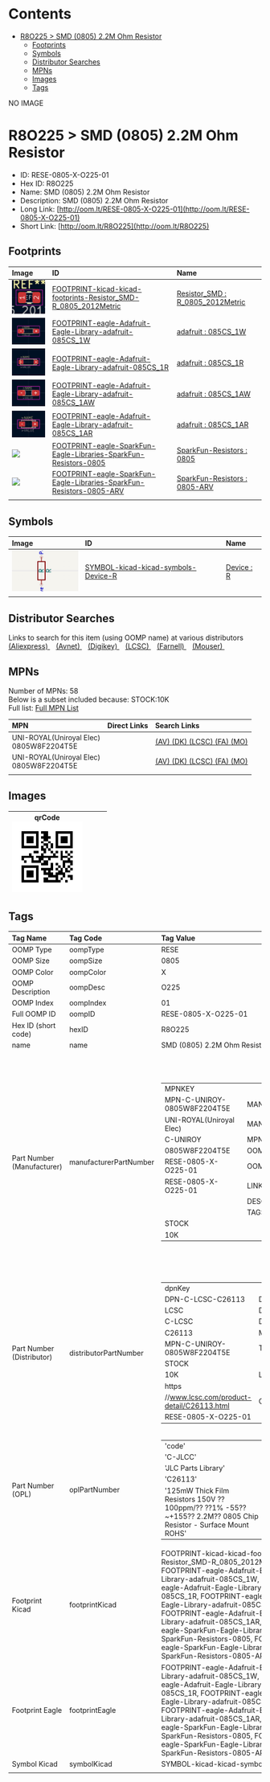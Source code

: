 



Contents
========

* [R8O225 > SMD (0805) 2.2M Ohm Resistor](#r8o225--smd-0805-22m-ohm-resistor)
	* [Footprints](#footprints)
	* [Symbols](#symbols)
	* [Distributor Searches](#distributor-searches)
	* [MPNs](#mpns)
	* [Images](#images)
	* [Tags](#tags)
  
NO IMAGE  
# R8O225 > SMD (0805) 2.2M Ohm Resistor

- ID: RESE-0805-X-O225-01
- Hex ID: R8O225
- Name: SMD (0805) 2.2M Ohm Resistor
- Description: SMD (0805) 2.2M Ohm Resistor
- Long Link: [http://oom.lt/RESE-0805-X-O225-01](http://oom.lt/RESE-0805-X-O225-01)
- Short Link: [http://oom.lt/R8O225](http://oom.lt/R8O225)

## Footprints
  

|Image|ID|Name|
| :--- | :--- | :--- |
|[![](https://raw.githubusercontent.com/oomlout/oomlout_OOMP_eda_V2/main/FOOTPRINT/kicad/kicad-footprints/Resistor_SMD/R_0805_2012Metric/image_140.png)](https://github.com/oomlout/oomlout_OOMP_eda_V2/tree/main/FOOTPRINT/kicad/kicad-footprints/Resistor_SMD/R_0805_2012Metric/)|[FOOTPRINT-kicad-kicad-footprints-Resistor_SMD-R_0805_2012Metric](https://github.com/oomlout/oomlout_OOMP_eda_V2/tree/main/FOOTPRINT/kicad/kicad-footprints/Resistor_SMD/R_0805_2012Metric/)|[Resistor_SMD : R_0805_2012Metric](https://github.com/oomlout/oomlout_OOMP_eda_V2/tree/main/FOOTPRINT/kicad/kicad-footprints/Resistor_SMD/R_0805_2012Metric/)|
|[![](https://raw.githubusercontent.com/oomlout/oomlout_OOMP_eda_V2/main/FOOTPRINT/eagle/Adafruit-Eagle-Library/adafruit/085CS_1W/image_140.png)](https://github.com/oomlout/oomlout_OOMP_eda_V2/tree/main/FOOTPRINT/eagle/Adafruit-Eagle-Library/adafruit/085CS_1W/)|[FOOTPRINT-eagle-Adafruit-Eagle-Library-adafruit-085CS_1W](https://github.com/oomlout/oomlout_OOMP_eda_V2/tree/main/FOOTPRINT/eagle/Adafruit-Eagle-Library/adafruit/085CS_1W/)|[adafruit : 085CS_1W](https://github.com/oomlout/oomlout_OOMP_eda_V2/tree/main/FOOTPRINT/eagle/Adafruit-Eagle-Library/adafruit/085CS_1W/)|
|[![](https://raw.githubusercontent.com/oomlout/oomlout_OOMP_eda_V2/main/FOOTPRINT/eagle/Adafruit-Eagle-Library/adafruit/085CS_1R/image_140.png)](https://github.com/oomlout/oomlout_OOMP_eda_V2/tree/main/FOOTPRINT/eagle/Adafruit-Eagle-Library/adafruit/085CS_1R/)|[FOOTPRINT-eagle-Adafruit-Eagle-Library-adafruit-085CS_1R](https://github.com/oomlout/oomlout_OOMP_eda_V2/tree/main/FOOTPRINT/eagle/Adafruit-Eagle-Library/adafruit/085CS_1R/)|[adafruit : 085CS_1R](https://github.com/oomlout/oomlout_OOMP_eda_V2/tree/main/FOOTPRINT/eagle/Adafruit-Eagle-Library/adafruit/085CS_1R/)|
|[![](https://raw.githubusercontent.com/oomlout/oomlout_OOMP_eda_V2/main/FOOTPRINT/eagle/Adafruit-Eagle-Library/adafruit/085CS_1AW/image_140.png)](https://github.com/oomlout/oomlout_OOMP_eda_V2/tree/main/FOOTPRINT/eagle/Adafruit-Eagle-Library/adafruit/085CS_1AW/)|[FOOTPRINT-eagle-Adafruit-Eagle-Library-adafruit-085CS_1AW](https://github.com/oomlout/oomlout_OOMP_eda_V2/tree/main/FOOTPRINT/eagle/Adafruit-Eagle-Library/adafruit/085CS_1AW/)|[adafruit : 085CS_1AW](https://github.com/oomlout/oomlout_OOMP_eda_V2/tree/main/FOOTPRINT/eagle/Adafruit-Eagle-Library/adafruit/085CS_1AW/)|
|[![](https://raw.githubusercontent.com/oomlout/oomlout_OOMP_eda_V2/main/FOOTPRINT/eagle/Adafruit-Eagle-Library/adafruit/085CS_1AR/image_140.png)](https://github.com/oomlout/oomlout_OOMP_eda_V2/tree/main/FOOTPRINT/eagle/Adafruit-Eagle-Library/adafruit/085CS_1AR/)|[FOOTPRINT-eagle-Adafruit-Eagle-Library-adafruit-085CS_1AR](https://github.com/oomlout/oomlout_OOMP_eda_V2/tree/main/FOOTPRINT/eagle/Adafruit-Eagle-Library/adafruit/085CS_1AR/)|[adafruit : 085CS_1AR](https://github.com/oomlout/oomlout_OOMP_eda_V2/tree/main/FOOTPRINT/eagle/Adafruit-Eagle-Library/adafruit/085CS_1AR/)|
|[![](https://raw.githubusercontent.com/oomlout/oomlout_OOMP_eda_V2/main/FOOTPRINT/eagle/SparkFun-Eagle-Libraries/SparkFun-Resistors/0805/image_140.png)](https://github.com/oomlout/oomlout_OOMP_eda_V2/tree/main/FOOTPRINT/eagle/SparkFun-Eagle-Libraries/SparkFun-Resistors/0805/)|[FOOTPRINT-eagle-SparkFun-Eagle-Libraries-SparkFun-Resistors-0805](https://github.com/oomlout/oomlout_OOMP_eda_V2/tree/main/FOOTPRINT/eagle/SparkFun-Eagle-Libraries/SparkFun-Resistors/0805/)|[SparkFun-Resistors : 0805](https://github.com/oomlout/oomlout_OOMP_eda_V2/tree/main/FOOTPRINT/eagle/SparkFun-Eagle-Libraries/SparkFun-Resistors/0805/)|
|[![](https://raw.githubusercontent.com/oomlout/oomlout_OOMP_eda_V2/main/FOOTPRINT/eagle/SparkFun-Eagle-Libraries/SparkFun-Resistors/0805-ARV/image_140.png)](https://github.com/oomlout/oomlout_OOMP_eda_V2/tree/main/FOOTPRINT/eagle/SparkFun-Eagle-Libraries/SparkFun-Resistors/0805-ARV/)|[FOOTPRINT-eagle-SparkFun-Eagle-Libraries-SparkFun-Resistors-0805-ARV](https://github.com/oomlout/oomlout_OOMP_eda_V2/tree/main/FOOTPRINT/eagle/SparkFun-Eagle-Libraries/SparkFun-Resistors/0805-ARV/)|[SparkFun-Resistors : 0805-ARV](https://github.com/oomlout/oomlout_OOMP_eda_V2/tree/main/FOOTPRINT/eagle/SparkFun-Eagle-Libraries/SparkFun-Resistors/0805-ARV/)|
||||

## Symbols
  

|Image|ID|Name|
| :--- | :--- | :--- |
|[![](https://raw.githubusercontent.com/oomlout/oomlout_OOMP_eda_V2/main/SYMBOL/kicad/kicad-symbols/Device/R/image_140.png)](https://github.com/oomlout/oomlout_OOMP_eda_V2/tree/main/SYMBOL/kicad/kicad-symbols/Device/R/)|[SYMBOL-kicad-kicad-symbols-Device-R](https://github.com/oomlout/oomlout_OOMP_eda_V2/tree/main/SYMBOL/kicad/kicad-symbols/Device/R/)|[Device : R](https://github.com/oomlout/oomlout_OOMP_eda_V2/tree/main/SYMBOL/kicad/kicad-symbols/Device/R/)|
||||

## Distributor Searches
  
Links to search for this item (using OOMP name) at various distributors  
[(Aliexpress) ](https://www.aliexpress.com/wholesale?SearchText=1117SMD+0805+2.2M+Ohm+Resistor)&nbsp;&nbsp;&nbsp;[(Avnet) ](https://www.avnet.com/shop/us/search/SMD+0805+2.2M+Ohm+Resistor)&nbsp;&nbsp;&nbsp;[(Digikey) ](https://www.digikey.co.uk/en/products/result?s=SMD+0805+2.2M+Ohm+Resistor)&nbsp;&nbsp;&nbsp;[(LCSC) ](https://www.lcsc.com/search?q=SMD+0805+2.2M+Ohm+Resistor)&nbsp;&nbsp;&nbsp;[(Farnell) ](https://uk.farnell.com/search?st=SMD+0805+2.2M+Ohm+Resistor)&nbsp;&nbsp;&nbsp;[(Mouser) ](https://www.mouser.com/c/?q=SMD+0805+2.2M+Ohm+Resistor)&nbsp;&nbsp;&nbsp;
## MPNs
  
Number of MPNs: 58<br>Below is a subset included because: STOCK:10K <br>Full list: [Full MPN List](MPNLIST.md)  

|MPN|Direct Links|Search Links|
| :--- | :--- | :--- |
|UNI-ROYAL(Uniroyal Elec)<br>0805W8F2204T5E||[(AV) ](https://www.avnet.com/shop/us/search/0805W8F2204T5E)[(DK) ](https://www.digikey.co.uk/products/en?keywords=0805W8F2204T5E)[(LCSC) ](https://www.lcsc.com/search?q=0805W8F2204T5E)[(FA) ](https://uk.farnell.com/search?st=0805W8F2204T5E)[(MO) ](https://www.mouser.com/c/?q=0805W8F2204T5E)|
|UNI-ROYAL(Uniroyal Elec)<br>0805W8F2204T5E||[(AV) ](https://www.avnet.com/shop/us/search/0805W8F2204T5E)[(DK) ](https://www.digikey.co.uk/products/en?keywords=0805W8F2204T5E)[(LCSC) ](https://www.lcsc.com/search?q=0805W8F2204T5E)[(FA) ](https://uk.farnell.com/search?st=0805W8F2204T5E)[(MO) ](https://www.mouser.com/c/?q=0805W8F2204T5E)|
||||

## Images
  

|qrCode<br>[![](https://raw.githubusercontent.com/oomlout/oomlout_OOMP_parts_V2/main/RESE/0805/X/O225/01/qrCode_140.png)](https://github.com/oomlout/oomlout_OOMP_parts_V2/tree/main/RESE/0805/X/O225/01/qrCode.png)||||
| :---: | :---: | :---: | :---: |

## Tags
  

|Tag Name|Tag Code|Tag Value|
| :--- | :--- | :--- |
|OOMP Type|oompType|RESE|
|OOMP Size|oompSize|0805|
|OOMP Color|oompColor|X|
|OOMP Description|oompDesc|O225|
|OOMP Index|oompIndex|01|
|Full OOMP ID|oompID|RESE-0805-X-O225-01|
|Hex ID (short code)|hexID|R8O225|
|name|name|SMD (0805) 2.2M Ohm Resistor|
|Part Number (Manufacturer)|manufacturerPartNumber|<table><tr><td>MPNKEY</td></tr><tr><td> MPN-C-UNIROY-0805W8F2204T5E</td><td> MANUFACTURER</td></tr><tr><td> UNI-ROYAL(Uniroyal Elec)</td><td> MANUCODE</td></tr><tr><td> C-UNIROY</td><td> MPN</td></tr><tr><td> 0805W8F2204T5E</td><td> OOMPIDPARTIAL</td></tr><tr><td> RESE-0805-X-O225-01</td><td> OOMPID</td></tr><tr><td> RESE-0805-X-O225-01</td><td> LINK</td></tr><tr><td> </td><td> DESCRIPTION</td></tr><tr><td> </td><td> TAGS</td></tr><tr><td> STOCK</td></tr><tr><td>10K</td></tr></table></td><td> <table><tr><td>MPNKEY</td></tr><tr><td> MPN-C-UNIROY-0805W8J0225T5E</td><td> MANUFACTURER</td></tr><tr><td> UNI-ROYAL(Uniroyal Elec)</td><td> MANUCODE</td></tr><tr><td> C-UNIROY</td><td> MPN</td></tr><tr><td> 0805W8J0225T5E</td><td> OOMPIDPARTIAL</td></tr><tr><td> RESE-0805-X-O225-01</td><td> OOMPID</td></tr><tr><td> RESE-0805-X-O225-01</td><td> LINK</td></tr><tr><td> </td><td> DESCRIPTION</td></tr><tr><td> </td><td> TAGS</td></tr><tr><td> </td></tr></table></td><td> <table><tr><td>MPNKEY</td></tr><tr><td> MPN-C-RALEC-RTT052204FTP</td><td> MANUFACTURER</td></tr><tr><td> RALEC</td><td> MANUCODE</td></tr><tr><td> C-RALEC</td><td> MPN</td></tr><tr><td> RTT052204FTP</td><td> OOMPIDPARTIAL</td></tr><tr><td> RESE-0805-X-O225-01</td><td> OOMPID</td></tr><tr><td> RESE-0805-X-O225-01</td><td> LINK</td></tr><tr><td> </td><td> DESCRIPTION</td></tr><tr><td> </td><td> TAGS</td></tr><tr><td> STOCK</td></tr><tr><td>1K</td></tr></table></td><td> <table><tr><td>MPNKEY</td></tr><tr><td> MPN-C-RALEC-RTT05225JTP</td><td> MANUFACTURER</td></tr><tr><td> RALEC</td><td> MANUCODE</td></tr><tr><td> C-RALEC</td><td> MPN</td></tr><tr><td> RTT05225JTP</td><td> OOMPIDPARTIAL</td></tr><tr><td> RESE-0805-X-O225-01</td><td> OOMPID</td></tr><tr><td> RESE-0805-X-O225-01</td><td> LINK</td></tr><tr><td> </td><td> DESCRIPTION</td></tr><tr><td> </td><td> TAGS</td></tr><tr><td> STOCK</td></tr><tr><td>1K</td></tr></table></td><td> <table><tr><td>MPNKEY</td></tr><tr><td> MPN-C-YAGEO-RC0805FR-072M2L</td><td> MANUFACTURER</td></tr><tr><td> YAGEO</td><td> MANUCODE</td></tr><tr><td> C-YAGEO</td><td> MPN</td></tr><tr><td> RC0805FR-072M2L</td><td> OOMPIDPARTIAL</td></tr><tr><td> RESE-0805-X-O225-01</td><td> OOMPID</td></tr><tr><td> RESE-0805-X-O225-01</td><td> LINK</td></tr><tr><td> </td><td> DESCRIPTION</td></tr><tr><td> </td><td> TAGS</td></tr><tr><td> STOCK</td></tr><tr><td>1K</td></tr></table></td><td> <table><tr><td>MPNKEY</td></tr><tr><td> MPN-C-YAGEO-RC0805JR-072M2L</td><td> MANUFACTURER</td></tr><tr><td> YAGEO</td><td> MANUCODE</td></tr><tr><td> C-YAGEO</td><td> MPN</td></tr><tr><td> RC0805JR-072M2L</td><td> OOMPIDPARTIAL</td></tr><tr><td> RESE-0805-X-O225-01</td><td> OOMPID</td></tr><tr><td> RESE-0805-X-O225-01</td><td> LINK</td></tr><tr><td> </td><td> DESCRIPTION</td></tr><tr><td> </td><td> TAGS</td></tr><tr><td> </td></tr></table></td><td> <table><tr><td>MPNKEY</td></tr><tr><td> MPN-C-WALSIN-WR08W2204FTL</td><td> MANUFACTURER</td></tr><tr><td> Walsin Tech Corp</td><td> MANUCODE</td></tr><tr><td> C-WALSIN</td><td> MPN</td></tr><tr><td> WR08W2204FTL</td><td> OOMPIDPARTIAL</td></tr><tr><td> RESE-0805-X-O225-01</td><td> OOMPID</td></tr><tr><td> RESE-0805-X-O225-01</td><td> LINK</td></tr><tr><td> </td><td> DESCRIPTION</td></tr><tr><td> </td><td> TAGS</td></tr><tr><td> </td></tr></table></td><td> <table><tr><td>MPNKEY</td></tr><tr><td> MPN-C-TAITEC-RMS10JT225</td><td> MANUFACTURER</td></tr><tr><td> TA-I Tech</td><td> MANUCODE</td></tr><tr><td> C-TAITEC</td><td> MPN</td></tr><tr><td> RMS10JT225</td><td> OOMPIDPARTIAL</td></tr><tr><td> RESE-0805-X-O225-01</td><td> OOMPID</td></tr><tr><td> RESE-0805-X-O225-01</td><td> LINK</td></tr><tr><td> </td><td> DESCRIPTION</td></tr><tr><td> </td><td> TAGS</td></tr><tr><td> </td></tr></table></td><td> <table><tr><td>MPNKEY</td></tr><tr><td> MPN-C-YAGEO-AC0805FR-072M2L</td><td> MANUFACTURER</td></tr><tr><td> YAGEO</td><td> MANUCODE</td></tr><tr><td> C-YAGEO</td><td> MPN</td></tr><tr><td> AC0805FR-072M2L</td><td> OOMPIDPARTIAL</td></tr><tr><td> RESE-0805-X-O225-01</td><td> OOMPID</td></tr><tr><td> RESE-0805-X-O225-01</td><td> LINK</td></tr><tr><td> </td><td> DESCRIPTION</td></tr><tr><td> </td><td> TAGS</td></tr><tr><td> STOCK</td></tr><tr><td>1K</td></tr></table></td><td> <table><tr><td>MPNKEY</td></tr><tr><td> MPN-C-YAGEO-AC0805JR-072M2L</td><td> MANUFACTURER</td></tr><tr><td> YAGEO</td><td> MANUCODE</td></tr><tr><td> C-YAGEO</td><td> MPN</td></tr><tr><td> AC0805JR-072M2L</td><td> OOMPIDPARTIAL</td></tr><tr><td> RESE-0805-X-O225-01</td><td> OOMPID</td></tr><tr><td> RESE-0805-X-O225-01</td><td> LINK</td></tr><tr><td> </td><td> DESCRIPTION</td></tr><tr><td> </td><td> TAGS</td></tr><tr><td> STOCK</td></tr><tr><td>1K</td></tr></table></td><td> <table><tr><td>MPNKEY</td></tr><tr><td> MPN-C-TAITEC-RM10JTN225</td><td> MANUFACTURER</td></tr><tr><td> TA-I Tech</td><td> MANUCODE</td></tr><tr><td> C-TAITEC</td><td> MPN</td></tr><tr><td> RM10JTN225</td><td> OOMPIDPARTIAL</td></tr><tr><td> RESE-0805-X-O225-01</td><td> OOMPID</td></tr><tr><td> RESE-0805-X-O225-01</td><td> LINK</td></tr><tr><td> </td><td> DESCRIPTION</td></tr><tr><td> </td><td> TAGS</td></tr><tr><td> </td></tr></table></td><td> <table><tr><td>MPNKEY</td></tr><tr><td> MPN-C-TYOHM-RMC08052.2M5%N</td><td> MANUFACTURER</td></tr><tr><td> TyoHM</td><td> MANUCODE</td></tr><tr><td> C-TYOHM</td><td> MPN</td></tr><tr><td> RMC08052.2M5%N</td><td> OOMPIDPARTIAL</td></tr><tr><td> RESE-0805-X-O225-01</td><td> OOMPID</td></tr><tr><td> RESE-0805-X-O225-01</td><td> LINK</td></tr><tr><td> </td><td> DESCRIPTION</td></tr><tr><td> </td><td> TAGS</td></tr><tr><td> </td></tr></table></td><td> <table><tr><td>MPNKEY</td></tr><tr><td> MPN-C-KOASPE-RK73H2ATTD2204F</td><td> MANUFACTURER</td></tr><tr><td> KOA Speer Elec</td><td> MANUCODE</td></tr><tr><td> C-KOASPE</td><td> MPN</td></tr><tr><td> RK73H2ATTD2204F</td><td> OOMPIDPARTIAL</td></tr><tr><td> RESE-0805-X-O225-01</td><td> OOMPID</td></tr><tr><td> RESE-0805-X-O225-01</td><td> LINK</td></tr><tr><td> </td><td> DESCRIPTION</td></tr><tr><td> </td><td> TAGS</td></tr><tr><td> </td></tr></table></td><td> <table><tr><td>MPNKEY</td></tr><tr><td> MPN-C-FHGUAN-RS-05L225JT</td><td> MANUFACTURER</td></tr><tr><td> FH (Guangdong Fenghua Advanced Tech)</td><td> MANUCODE</td></tr><tr><td> C-FHGUAN</td><td> MPN</td></tr><tr><td> RS-05L225JT</td><td> OOMPIDPARTIAL</td></tr><tr><td> RESE-0805-X-O225-01</td><td> OOMPID</td></tr><tr><td> RESE-0805-X-O225-01</td><td> LINK</td></tr><tr><td> </td><td> DESCRIPTION</td></tr><tr><td> </td><td> TAGS</td></tr><tr><td> </td></tr></table></td><td> <table><tr><td>MPNKEY</td></tr><tr><td> MPN-C-KOASPE-RK73B2ATTD225J</td><td> MANUFACTURER</td></tr><tr><td> KOA Speer Elec</td><td> MANUCODE</td></tr><tr><td> C-KOASPE</td><td> MPN</td></tr><tr><td> RK73B2ATTD225J</td><td> OOMPIDPARTIAL</td></tr><tr><td> RESE-0805-X-O225-01</td><td> OOMPID</td></tr><tr><td> RESE-0805-X-O225-01</td><td> LINK</td></tr><tr><td> </td><td> DESCRIPTION</td></tr><tr><td> </td><td> TAGS</td></tr><tr><td> </td></tr></table></td><td> <table><tr><td>MPNKEY</td></tr><tr><td> MPN-C-FHGUAN-RS-05L2204FT</td><td> MANUFACTURER</td></tr><tr><td> FH (Guangdong Fenghua Advanced Tech)</td><td> MANUCODE</td></tr><tr><td> C-FHGUAN</td><td> MPN</td></tr><tr><td> RS-05L2204FT</td><td> OOMPIDPARTIAL</td></tr><tr><td> RESE-0805-X-O225-01</td><td> OOMPID</td></tr><tr><td> RESE-0805-X-O225-01</td><td> LINK</td></tr><tr><td> </td><td> DESCRIPTION</td></tr><tr><td> </td><td> TAGS</td></tr><tr><td> </td></tr></table></td><td> <table><tr><td>MPNKEY</td></tr><tr><td> MPN-C-WALSIN-WR08X225JTL</td><td> MANUFACTURER</td></tr><tr><td> Walsin Tech Corp</td><td> MANUCODE</td></tr><tr><td> C-WALSIN</td><td> MPN</td></tr><tr><td> WR08X225JTL</td><td> OOMPIDPARTIAL</td></tr><tr><td> RESE-0805-X-O225-01</td><td> OOMPID</td></tr><tr><td> RESE-0805-X-O225-01</td><td> LINK</td></tr><tr><td> </td><td> DESCRIPTION</td></tr><tr><td> </td><td> TAGS</td></tr><tr><td> </td></tr></table></td><td> <table><tr><td>MPNKEY</td></tr><tr><td> MPN-C-FHGUAN-RS-05L225FT</td><td> MANUFACTURER</td></tr><tr><td> FH (Guangdong Fenghua Advanced Tech)</td><td> MANUCODE</td></tr><tr><td> C-FHGUAN</td><td> MPN</td></tr><tr><td> RS-05L225FT</td><td> OOMPIDPARTIAL</td></tr><tr><td> RESE-0805-X-O225-01</td><td> OOMPID</td></tr><tr><td> RESE-0805-X-O225-01</td><td> LINK</td></tr><tr><td> </td><td> DESCRIPTION</td></tr><tr><td> </td><td> TAGS</td></tr><tr><td> </td></tr></table></td><td> <table><tr><td>MPNKEY</td></tr><tr><td> MPN-C-PANASO-ERJ6GEYJ225V</td><td> MANUFACTURER</td></tr><tr><td> PANASONIC</td><td> MANUCODE</td></tr><tr><td> C-PANASO</td><td> MPN</td></tr><tr><td> ERJ6GEYJ225V</td><td> OOMPIDPARTIAL</td></tr><tr><td> RESE-0805-X-O225-01</td><td> OOMPID</td></tr><tr><td> RESE-0805-X-O225-01</td><td> LINK</td></tr><tr><td> </td><td> DESCRIPTION</td></tr><tr><td> </td><td> TAGS</td></tr><tr><td> </td></tr></table></td><td> <table><tr><td>MPNKEY</td></tr><tr><td> MPN-C-PANASO-ERJ6ENF2204V</td><td> MANUFACTURER</td></tr><tr><td> PANASONIC</td><td> MANUCODE</td></tr><tr><td> C-PANASO</td><td> MPN</td></tr><tr><td> ERJ6ENF2204V</td><td> OOMPIDPARTIAL</td></tr><tr><td> RESE-0805-X-O225-01</td><td> OOMPID</td></tr><tr><td> RESE-0805-X-O225-01</td><td> LINK</td></tr><tr><td> </td><td> DESCRIPTION</td></tr><tr><td> </td><td> TAGS</td></tr><tr><td> STOCK</td></tr><tr><td>1K</td></tr></table></td><td> <table><tr><td>MPNKEY</td></tr><tr><td> MPN-C-EVEROH-CR0805J2M20P05Z</td><td> MANUFACTURER</td></tr><tr><td> Ever Ohms Tech</td><td> MANUCODE</td></tr><tr><td> C-EVEROH</td><td> MPN</td></tr><tr><td> CR0805J2M20P05Z</td><td> OOMPIDPARTIAL</td></tr><tr><td> RESE-0805-X-O225-01</td><td> OOMPID</td></tr><tr><td> RESE-0805-X-O225-01</td><td> LINK</td></tr><tr><td> </td><td> DESCRIPTION</td></tr><tr><td> </td><td> TAGS</td></tr><tr><td> </td></tr></table></td><td> <table><tr><td>MPNKEY</td></tr><tr><td> MPN-C-ROHMSE-KTR10EZPF2204</td><td> MANUFACTURER</td></tr><tr><td> ROHM Semicon</td><td> MANUCODE</td></tr><tr><td> C-ROHMSE</td><td> MPN</td></tr><tr><td> KTR10EZPF2204</td><td> OOMPIDPARTIAL</td></tr><tr><td> RESE-0805-X-O225-01</td><td> OOMPID</td></tr><tr><td> RESE-0805-X-O225-01</td><td> LINK</td></tr><tr><td> </td><td> DESCRIPTION</td></tr><tr><td> </td><td> TAGS</td></tr><tr><td> </td></tr></table></td><td> <table><tr><td>MPNKEY</td></tr><tr><td> MPN-C-VISHAY-CRCW08052M20JNEA</td><td> MANUFACTURER</td></tr><tr><td> Vishay Intertech</td><td> MANUCODE</td></tr><tr><td> C-VISHAY</td><td> MPN</td></tr><tr><td> CRCW08052M20JNEA</td><td> OOMPIDPARTIAL</td></tr><tr><td> RESE-0805-X-O225-01</td><td> OOMPID</td></tr><tr><td> RESE-0805-X-O225-01</td><td> LINK</td></tr><tr><td> </td><td> DESCRIPTION</td></tr><tr><td> </td><td> TAGS</td></tr><tr><td> </td></tr></table></td><td> <table><tr><td>MPNKEY</td></tr><tr><td> MPN-C-TECONN-CRGCQ0805J2M2</td><td> MANUFACTURER</td></tr><tr><td> TE Connectivity</td><td> MANUCODE</td></tr><tr><td> C-TECONN</td><td> MPN</td></tr><tr><td> CRGCQ0805J2M2</td><td> OOMPIDPARTIAL</td></tr><tr><td> RESE-0805-X-O225-01</td><td> OOMPID</td></tr><tr><td> RESE-0805-X-O225-01</td><td> LINK</td></tr><tr><td> </td><td> DESCRIPTION</td></tr><tr><td> </td><td> TAGS</td></tr><tr><td> </td></tr></table></td><td> <table><tr><td>MPNKEY</td></tr><tr><td> MPN-C-VISHAY-RCS08052M20JNEA</td><td> MANUFACTURER</td></tr><tr><td> Vishay Intertech</td><td> MANUCODE</td></tr><tr><td> C-VISHAY</td><td> MPN</td></tr><tr><td> RCS08052M20JNEA</td><td> OOMPIDPARTIAL</td></tr><tr><td> RESE-0805-X-O225-01</td><td> OOMPID</td></tr><tr><td> RESE-0805-X-O225-01</td><td> LINK</td></tr><tr><td> </td><td> DESCRIPTION</td></tr><tr><td> </td><td> TAGS</td></tr><tr><td> </td></tr></table></td><td> <table><tr><td>MPNKEY</td></tr><tr><td> MPN-C-ROHMSE-ESR10EZPJ225</td><td> MANUFACTURER</td></tr><tr><td> ROHM Semicon</td><td> MANUCODE</td></tr><tr><td> C-ROHMSE</td><td> MPN</td></tr><tr><td> ESR10EZPJ225</td><td> OOMPIDPARTIAL</td></tr><tr><td> RESE-0805-X-O225-01</td><td> OOMPID</td></tr><tr><td> RESE-0805-X-O225-01</td><td> LINK</td></tr><tr><td> </td><td> DESCRIPTION</td></tr><tr><td> </td><td> TAGS</td></tr><tr><td> </td></tr></table></td><td> <table><tr><td>MPNKEY</td></tr><tr><td> MPN-C-TECONN-RH73U2A2M2JTD</td><td> MANUFACTURER</td></tr><tr><td> TE Connectivity</td><td> MANUCODE</td></tr><tr><td> C-TECONN</td><td> MPN</td></tr><tr><td> RH73U2A2M2JTD</td><td> OOMPIDPARTIAL</td></tr><tr><td> RESE-0805-X-O225-01</td><td> OOMPID</td></tr><tr><td> RESE-0805-X-O225-01</td><td> LINK</td></tr><tr><td> </td><td> DESCRIPTION</td></tr><tr><td> </td><td> TAGS</td></tr><tr><td> </td></tr></table></td><td> <table><tr><td>MPNKEY</td></tr><tr><td> MPN-C-YAGEO-AA0805JR-072M2L</td><td> MANUFACTURER</td></tr><tr><td> YAGEO</td><td> MANUCODE</td></tr><tr><td> C-YAGEO</td><td> MPN</td></tr><tr><td> AA0805JR-072M2L</td><td> OOMPIDPARTIAL</td></tr><tr><td> RESE-0805-X-O225-01</td><td> OOMPID</td></tr><tr><td> RESE-0805-X-O225-01</td><td> LINK</td></tr><tr><td> </td><td> DESCRIPTION</td></tr><tr><td> </td><td> TAGS</td></tr><tr><td> </td></tr></table></td><td> <table><tr><td>MPNKEY</td></tr><tr><td> MPN-C-YAGEO-AA0805FR-072M2L</td><td> MANUFACTURER</td></tr><tr><td> YAGEO</td><td> MANUCODE</td></tr><tr><td> C-YAGEO</td><td> MPN</td></tr><tr><td> AA0805FR-072M2L</td><td> OOMPIDPARTIAL</td></tr><tr><td> RESE-0805-X-O225-01</td><td> OOMPID</td></tr><tr><td> RESE-0805-X-O225-01</td><td> LINK</td></tr><tr><td> </td><td> DESCRIPTION</td></tr><tr><td> </td><td> TAGS</td></tr><tr><td> </td></tr></table></td><td> <table><tr><td>MPNKEY</td></tr><tr><td> MPN-C-UNIROY-0805W8F2204T5E</td><td> MANUFACTURER</td></tr><tr><td> UNI-ROYAL(Uniroyal Elec)</td><td> MANUCODE</td></tr><tr><td> C-UNIROY</td><td> MPN</td></tr><tr><td> 0805W8F2204T5E</td><td> OOMPIDPARTIAL</td></tr><tr><td> RESE-0805-X-O225-01</td><td> OOMPID</td></tr><tr><td> RESE-0805-X-O225-01</td><td> LINK</td></tr><tr><td> </td><td> DESCRIPTION</td></tr><tr><td> </td><td> TAGS</td></tr><tr><td> STOCK</td></tr><tr><td>10K</td></tr></table></td><td> <table><tr><td>MPNKEY</td></tr><tr><td> MPN-C-UNIROY-0805W8J0225T5E</td><td> MANUFACTURER</td></tr><tr><td> UNI-ROYAL(Uniroyal Elec)</td><td> MANUCODE</td></tr><tr><td> C-UNIROY</td><td> MPN</td></tr><tr><td> 0805W8J0225T5E</td><td> OOMPIDPARTIAL</td></tr><tr><td> RESE-0805-X-O225-01</td><td> OOMPID</td></tr><tr><td> RESE-0805-X-O225-01</td><td> LINK</td></tr><tr><td> </td><td> DESCRIPTION</td></tr><tr><td> </td><td> TAGS</td></tr><tr><td> </td></tr></table></td><td> <table><tr><td>MPNKEY</td></tr><tr><td> MPN-C-RALEC-RTT052204FTP</td><td> MANUFACTURER</td></tr><tr><td> RALEC</td><td> MANUCODE</td></tr><tr><td> C-RALEC</td><td> MPN</td></tr><tr><td> RTT052204FTP</td><td> OOMPIDPARTIAL</td></tr><tr><td> RESE-0805-X-O225-01</td><td> OOMPID</td></tr><tr><td> RESE-0805-X-O225-01</td><td> LINK</td></tr><tr><td> </td><td> DESCRIPTION</td></tr><tr><td> </td><td> TAGS</td></tr><tr><td> STOCK</td></tr><tr><td>1K</td></tr></table></td><td> <table><tr><td>MPNKEY</td></tr><tr><td> MPN-C-RALEC-RTT05225JTP</td><td> MANUFACTURER</td></tr><tr><td> RALEC</td><td> MANUCODE</td></tr><tr><td> C-RALEC</td><td> MPN</td></tr><tr><td> RTT05225JTP</td><td> OOMPIDPARTIAL</td></tr><tr><td> RESE-0805-X-O225-01</td><td> OOMPID</td></tr><tr><td> RESE-0805-X-O225-01</td><td> LINK</td></tr><tr><td> </td><td> DESCRIPTION</td></tr><tr><td> </td><td> TAGS</td></tr><tr><td> STOCK</td></tr><tr><td>1K</td></tr></table></td><td> <table><tr><td>MPNKEY</td></tr><tr><td> MPN-C-YAGEO-RC0805FR-072M2L</td><td> MANUFACTURER</td></tr><tr><td> YAGEO</td><td> MANUCODE</td></tr><tr><td> C-YAGEO</td><td> MPN</td></tr><tr><td> RC0805FR-072M2L</td><td> OOMPIDPARTIAL</td></tr><tr><td> RESE-0805-X-O225-01</td><td> OOMPID</td></tr><tr><td> RESE-0805-X-O225-01</td><td> LINK</td></tr><tr><td> </td><td> DESCRIPTION</td></tr><tr><td> </td><td> TAGS</td></tr><tr><td> STOCK</td></tr><tr><td>1K</td></tr></table></td><td> <table><tr><td>MPNKEY</td></tr><tr><td> MPN-C-YAGEO-RC0805JR-072M2L</td><td> MANUFACTURER</td></tr><tr><td> YAGEO</td><td> MANUCODE</td></tr><tr><td> C-YAGEO</td><td> MPN</td></tr><tr><td> RC0805JR-072M2L</td><td> OOMPIDPARTIAL</td></tr><tr><td> RESE-0805-X-O225-01</td><td> OOMPID</td></tr><tr><td> RESE-0805-X-O225-01</td><td> LINK</td></tr><tr><td> </td><td> DESCRIPTION</td></tr><tr><td> </td><td> TAGS</td></tr><tr><td> </td></tr></table></td><td> <table><tr><td>MPNKEY</td></tr><tr><td> MPN-C-WALSIN-WR08W2204FTL</td><td> MANUFACTURER</td></tr><tr><td> Walsin Tech Corp</td><td> MANUCODE</td></tr><tr><td> C-WALSIN</td><td> MPN</td></tr><tr><td> WR08W2204FTL</td><td> OOMPIDPARTIAL</td></tr><tr><td> RESE-0805-X-O225-01</td><td> OOMPID</td></tr><tr><td> RESE-0805-X-O225-01</td><td> LINK</td></tr><tr><td> </td><td> DESCRIPTION</td></tr><tr><td> </td><td> TAGS</td></tr><tr><td> </td></tr></table></td><td> <table><tr><td>MPNKEY</td></tr><tr><td> MPN-C-TAITEC-RMS10JT225</td><td> MANUFACTURER</td></tr><tr><td> TA-I Tech</td><td> MANUCODE</td></tr><tr><td> C-TAITEC</td><td> MPN</td></tr><tr><td> RMS10JT225</td><td> OOMPIDPARTIAL</td></tr><tr><td> RESE-0805-X-O225-01</td><td> OOMPID</td></tr><tr><td> RESE-0805-X-O225-01</td><td> LINK</td></tr><tr><td> </td><td> DESCRIPTION</td></tr><tr><td> </td><td> TAGS</td></tr><tr><td> </td></tr></table></td><td> <table><tr><td>MPNKEY</td></tr><tr><td> MPN-C-YAGEO-AC0805FR-072M2L</td><td> MANUFACTURER</td></tr><tr><td> YAGEO</td><td> MANUCODE</td></tr><tr><td> C-YAGEO</td><td> MPN</td></tr><tr><td> AC0805FR-072M2L</td><td> OOMPIDPARTIAL</td></tr><tr><td> RESE-0805-X-O225-01</td><td> OOMPID</td></tr><tr><td> RESE-0805-X-O225-01</td><td> LINK</td></tr><tr><td> </td><td> DESCRIPTION</td></tr><tr><td> </td><td> TAGS</td></tr><tr><td> STOCK</td></tr><tr><td>1K</td></tr></table></td><td> <table><tr><td>MPNKEY</td></tr><tr><td> MPN-C-YAGEO-AC0805JR-072M2L</td><td> MANUFACTURER</td></tr><tr><td> YAGEO</td><td> MANUCODE</td></tr><tr><td> C-YAGEO</td><td> MPN</td></tr><tr><td> AC0805JR-072M2L</td><td> OOMPIDPARTIAL</td></tr><tr><td> RESE-0805-X-O225-01</td><td> OOMPID</td></tr><tr><td> RESE-0805-X-O225-01</td><td> LINK</td></tr><tr><td> </td><td> DESCRIPTION</td></tr><tr><td> </td><td> TAGS</td></tr><tr><td> STOCK</td></tr><tr><td>1K</td></tr></table></td><td> <table><tr><td>MPNKEY</td></tr><tr><td> MPN-C-TAITEC-RM10JTN225</td><td> MANUFACTURER</td></tr><tr><td> TA-I Tech</td><td> MANUCODE</td></tr><tr><td> C-TAITEC</td><td> MPN</td></tr><tr><td> RM10JTN225</td><td> OOMPIDPARTIAL</td></tr><tr><td> RESE-0805-X-O225-01</td><td> OOMPID</td></tr><tr><td> RESE-0805-X-O225-01</td><td> LINK</td></tr><tr><td> </td><td> DESCRIPTION</td></tr><tr><td> </td><td> TAGS</td></tr><tr><td> </td></tr></table></td><td> <table><tr><td>MPNKEY</td></tr><tr><td> MPN-C-TYOHM-RMC08052.2M5%N</td><td> MANUFACTURER</td></tr><tr><td> TyoHM</td><td> MANUCODE</td></tr><tr><td> C-TYOHM</td><td> MPN</td></tr><tr><td> RMC08052.2M5%N</td><td> OOMPIDPARTIAL</td></tr><tr><td> RESE-0805-X-O225-01</td><td> OOMPID</td></tr><tr><td> RESE-0805-X-O225-01</td><td> LINK</td></tr><tr><td> </td><td> DESCRIPTION</td></tr><tr><td> </td><td> TAGS</td></tr><tr><td> </td></tr></table></td><td> <table><tr><td>MPNKEY</td></tr><tr><td> MPN-C-KOASPE-RK73H2ATTD2204F</td><td> MANUFACTURER</td></tr><tr><td> KOA Speer Elec</td><td> MANUCODE</td></tr><tr><td> C-KOASPE</td><td> MPN</td></tr><tr><td> RK73H2ATTD2204F</td><td> OOMPIDPARTIAL</td></tr><tr><td> RESE-0805-X-O225-01</td><td> OOMPID</td></tr><tr><td> RESE-0805-X-O225-01</td><td> LINK</td></tr><tr><td> </td><td> DESCRIPTION</td></tr><tr><td> </td><td> TAGS</td></tr><tr><td> </td></tr></table></td><td> <table><tr><td>MPNKEY</td></tr><tr><td> MPN-C-FHGUAN-RS-05L225JT</td><td> MANUFACTURER</td></tr><tr><td> FH (Guangdong Fenghua Advanced Tech)</td><td> MANUCODE</td></tr><tr><td> C-FHGUAN</td><td> MPN</td></tr><tr><td> RS-05L225JT</td><td> OOMPIDPARTIAL</td></tr><tr><td> RESE-0805-X-O225-01</td><td> OOMPID</td></tr><tr><td> RESE-0805-X-O225-01</td><td> LINK</td></tr><tr><td> </td><td> DESCRIPTION</td></tr><tr><td> </td><td> TAGS</td></tr><tr><td> </td></tr></table></td><td> <table><tr><td>MPNKEY</td></tr><tr><td> MPN-C-KOASPE-RK73B2ATTD225J</td><td> MANUFACTURER</td></tr><tr><td> KOA Speer Elec</td><td> MANUCODE</td></tr><tr><td> C-KOASPE</td><td> MPN</td></tr><tr><td> RK73B2ATTD225J</td><td> OOMPIDPARTIAL</td></tr><tr><td> RESE-0805-X-O225-01</td><td> OOMPID</td></tr><tr><td> RESE-0805-X-O225-01</td><td> LINK</td></tr><tr><td> </td><td> DESCRIPTION</td></tr><tr><td> </td><td> TAGS</td></tr><tr><td> </td></tr></table></td><td> <table><tr><td>MPNKEY</td></tr><tr><td> MPN-C-FHGUAN-RS-05L2204FT</td><td> MANUFACTURER</td></tr><tr><td> FH (Guangdong Fenghua Advanced Tech)</td><td> MANUCODE</td></tr><tr><td> C-FHGUAN</td><td> MPN</td></tr><tr><td> RS-05L2204FT</td><td> OOMPIDPARTIAL</td></tr><tr><td> RESE-0805-X-O225-01</td><td> OOMPID</td></tr><tr><td> RESE-0805-X-O225-01</td><td> LINK</td></tr><tr><td> </td><td> DESCRIPTION</td></tr><tr><td> </td><td> TAGS</td></tr><tr><td> </td></tr></table></td><td> <table><tr><td>MPNKEY</td></tr><tr><td> MPN-C-WALSIN-WR08X225JTL</td><td> MANUFACTURER</td></tr><tr><td> Walsin Tech Corp</td><td> MANUCODE</td></tr><tr><td> C-WALSIN</td><td> MPN</td></tr><tr><td> WR08X225JTL</td><td> OOMPIDPARTIAL</td></tr><tr><td> RESE-0805-X-O225-01</td><td> OOMPID</td></tr><tr><td> RESE-0805-X-O225-01</td><td> LINK</td></tr><tr><td> </td><td> DESCRIPTION</td></tr><tr><td> </td><td> TAGS</td></tr><tr><td> </td></tr></table></td><td> <table><tr><td>MPNKEY</td></tr><tr><td> MPN-C-FHGUAN-RS-05L225FT</td><td> MANUFACTURER</td></tr><tr><td> FH (Guangdong Fenghua Advanced Tech)</td><td> MANUCODE</td></tr><tr><td> C-FHGUAN</td><td> MPN</td></tr><tr><td> RS-05L225FT</td><td> OOMPIDPARTIAL</td></tr><tr><td> RESE-0805-X-O225-01</td><td> OOMPID</td></tr><tr><td> RESE-0805-X-O225-01</td><td> LINK</td></tr><tr><td> </td><td> DESCRIPTION</td></tr><tr><td> </td><td> TAGS</td></tr><tr><td> </td></tr></table></td><td> <table><tr><td>MPNKEY</td></tr><tr><td> MPN-C-PANASO-ERJ6GEYJ225V</td><td> MANUFACTURER</td></tr><tr><td> PANASONIC</td><td> MANUCODE</td></tr><tr><td> C-PANASO</td><td> MPN</td></tr><tr><td> ERJ6GEYJ225V</td><td> OOMPIDPARTIAL</td></tr><tr><td> RESE-0805-X-O225-01</td><td> OOMPID</td></tr><tr><td> RESE-0805-X-O225-01</td><td> LINK</td></tr><tr><td> </td><td> DESCRIPTION</td></tr><tr><td> </td><td> TAGS</td></tr><tr><td> </td></tr></table></td><td> <table><tr><td>MPNKEY</td></tr><tr><td> MPN-C-PANASO-ERJ6ENF2204V</td><td> MANUFACTURER</td></tr><tr><td> PANASONIC</td><td> MANUCODE</td></tr><tr><td> C-PANASO</td><td> MPN</td></tr><tr><td> ERJ6ENF2204V</td><td> OOMPIDPARTIAL</td></tr><tr><td> RESE-0805-X-O225-01</td><td> OOMPID</td></tr><tr><td> RESE-0805-X-O225-01</td><td> LINK</td></tr><tr><td> </td><td> DESCRIPTION</td></tr><tr><td> </td><td> TAGS</td></tr><tr><td> STOCK</td></tr><tr><td>1K</td></tr></table></td><td> <table><tr><td>MPNKEY</td></tr><tr><td> MPN-C-EVEROH-CR0805J2M20P05Z</td><td> MANUFACTURER</td></tr><tr><td> Ever Ohms Tech</td><td> MANUCODE</td></tr><tr><td> C-EVEROH</td><td> MPN</td></tr><tr><td> CR0805J2M20P05Z</td><td> OOMPIDPARTIAL</td></tr><tr><td> RESE-0805-X-O225-01</td><td> OOMPID</td></tr><tr><td> RESE-0805-X-O225-01</td><td> LINK</td></tr><tr><td> </td><td> DESCRIPTION</td></tr><tr><td> </td><td> TAGS</td></tr><tr><td> </td></tr></table></td><td> <table><tr><td>MPNKEY</td></tr><tr><td> MPN-C-ROHMSE-KTR10EZPF2204</td><td> MANUFACTURER</td></tr><tr><td> ROHM Semicon</td><td> MANUCODE</td></tr><tr><td> C-ROHMSE</td><td> MPN</td></tr><tr><td> KTR10EZPF2204</td><td> OOMPIDPARTIAL</td></tr><tr><td> RESE-0805-X-O225-01</td><td> OOMPID</td></tr><tr><td> RESE-0805-X-O225-01</td><td> LINK</td></tr><tr><td> </td><td> DESCRIPTION</td></tr><tr><td> </td><td> TAGS</td></tr><tr><td> </td></tr></table></td><td> <table><tr><td>MPNKEY</td></tr><tr><td> MPN-C-VISHAY-CRCW08052M20JNEA</td><td> MANUFACTURER</td></tr><tr><td> Vishay Intertech</td><td> MANUCODE</td></tr><tr><td> C-VISHAY</td><td> MPN</td></tr><tr><td> CRCW08052M20JNEA</td><td> OOMPIDPARTIAL</td></tr><tr><td> RESE-0805-X-O225-01</td><td> OOMPID</td></tr><tr><td> RESE-0805-X-O225-01</td><td> LINK</td></tr><tr><td> </td><td> DESCRIPTION</td></tr><tr><td> </td><td> TAGS</td></tr><tr><td> </td></tr></table></td><td> <table><tr><td>MPNKEY</td></tr><tr><td> MPN-C-TECONN-CRGCQ0805J2M2</td><td> MANUFACTURER</td></tr><tr><td> TE Connectivity</td><td> MANUCODE</td></tr><tr><td> C-TECONN</td><td> MPN</td></tr><tr><td> CRGCQ0805J2M2</td><td> OOMPIDPARTIAL</td></tr><tr><td> RESE-0805-X-O225-01</td><td> OOMPID</td></tr><tr><td> RESE-0805-X-O225-01</td><td> LINK</td></tr><tr><td> </td><td> DESCRIPTION</td></tr><tr><td> </td><td> TAGS</td></tr><tr><td> </td></tr></table></td><td> <table><tr><td>MPNKEY</td></tr><tr><td> MPN-C-VISHAY-RCS08052M20JNEA</td><td> MANUFACTURER</td></tr><tr><td> Vishay Intertech</td><td> MANUCODE</td></tr><tr><td> C-VISHAY</td><td> MPN</td></tr><tr><td> RCS08052M20JNEA</td><td> OOMPIDPARTIAL</td></tr><tr><td> RESE-0805-X-O225-01</td><td> OOMPID</td></tr><tr><td> RESE-0805-X-O225-01</td><td> LINK</td></tr><tr><td> </td><td> DESCRIPTION</td></tr><tr><td> </td><td> TAGS</td></tr><tr><td> </td></tr></table></td><td> <table><tr><td>MPNKEY</td></tr><tr><td> MPN-C-ROHMSE-ESR10EZPJ225</td><td> MANUFACTURER</td></tr><tr><td> ROHM Semicon</td><td> MANUCODE</td></tr><tr><td> C-ROHMSE</td><td> MPN</td></tr><tr><td> ESR10EZPJ225</td><td> OOMPIDPARTIAL</td></tr><tr><td> RESE-0805-X-O225-01</td><td> OOMPID</td></tr><tr><td> RESE-0805-X-O225-01</td><td> LINK</td></tr><tr><td> </td><td> DESCRIPTION</td></tr><tr><td> </td><td> TAGS</td></tr><tr><td> </td></tr></table></td><td> <table><tr><td>MPNKEY</td></tr><tr><td> MPN-C-TECONN-RH73U2A2M2JTD</td><td> MANUFACTURER</td></tr><tr><td> TE Connectivity</td><td> MANUCODE</td></tr><tr><td> C-TECONN</td><td> MPN</td></tr><tr><td> RH73U2A2M2JTD</td><td> OOMPIDPARTIAL</td></tr><tr><td> RESE-0805-X-O225-01</td><td> OOMPID</td></tr><tr><td> RESE-0805-X-O225-01</td><td> LINK</td></tr><tr><td> </td><td> DESCRIPTION</td></tr><tr><td> </td><td> TAGS</td></tr><tr><td> </td></tr></table></td><td> <table><tr><td>MPNKEY</td></tr><tr><td> MPN-C-YAGEO-AA0805JR-072M2L</td><td> MANUFACTURER</td></tr><tr><td> YAGEO</td><td> MANUCODE</td></tr><tr><td> C-YAGEO</td><td> MPN</td></tr><tr><td> AA0805JR-072M2L</td><td> OOMPIDPARTIAL</td></tr><tr><td> RESE-0805-X-O225-01</td><td> OOMPID</td></tr><tr><td> RESE-0805-X-O225-01</td><td> LINK</td></tr><tr><td> </td><td> DESCRIPTION</td></tr><tr><td> </td><td> TAGS</td></tr><tr><td> </td></tr></table></td><td> <table><tr><td>MPNKEY</td></tr><tr><td> MPN-C-YAGEO-AA0805FR-072M2L</td><td> MANUFACTURER</td></tr><tr><td> YAGEO</td><td> MANUCODE</td></tr><tr><td> C-YAGEO</td><td> MPN</td></tr><tr><td> AA0805FR-072M2L</td><td> OOMPIDPARTIAL</td></tr><tr><td> RESE-0805-X-O225-01</td><td> OOMPID</td></tr><tr><td> RESE-0805-X-O225-01</td><td> LINK</td></tr><tr><td> </td><td> DESCRIPTION</td></tr><tr><td> </td><td> TAGS</td></tr><tr><td> </td></tr></table>|
|Part Number (Distributor)|distributorPartNumber|<table><tr><td>dpnKey</td></tr><tr><td> DPN-C-LCSC-C26113</td><td> DISTRIBUTOR</td></tr><tr><td> LCSC</td><td> DISTRCODE</td></tr><tr><td> C-LCSC</td><td> DPN</td></tr><tr><td> C26113</td><td> MPN</td></tr><tr><td> MPN-C-UNIROY-0805W8F2204T5E</td><td> TAGS</td></tr><tr><td> STOCK</td></tr><tr><td>10K</td><td> LINK</td></tr><tr><td> https</td></tr><tr><td>//www.lcsc.com/product-detail/C26113.html</td><td> OOMPID</td></tr><tr><td> RESE-0805-X-O225-01</td></tr></table></td><td> <table><tr><td>dpnKey</td></tr><tr><td> DPN-C-LCSC-C43067</td><td> DISTRIBUTOR</td></tr><tr><td> LCSC</td><td> DISTRCODE</td></tr><tr><td> C-LCSC</td><td> DPN</td></tr><tr><td> C43067</td><td> MPN</td></tr><tr><td> MPN-C-UNIROY-0805W8J0225T5E</td><td> TAGS</td></tr><tr><td> </td><td> LINK</td></tr><tr><td> https</td></tr><tr><td>//www.lcsc.com/product-detail/C43067.html</td><td> OOMPID</td></tr><tr><td> RESE-0805-X-O225-01</td></tr></table></td><td> <table><tr><td>dpnKey</td></tr><tr><td> DPN-C-LCSC-C104109</td><td> DISTRIBUTOR</td></tr><tr><td> LCSC</td><td> DISTRCODE</td></tr><tr><td> C-LCSC</td><td> DPN</td></tr><tr><td> C104109</td><td> MPN</td></tr><tr><td> MPN-C-RALEC-RTT052204FTP</td><td> TAGS</td></tr><tr><td> STOCK</td></tr><tr><td>1K</td><td> LINK</td></tr><tr><td> https</td></tr><tr><td>//www.lcsc.com/product-detail/C104109.html</td><td> OOMPID</td></tr><tr><td> RESE-0805-X-O225-01</td></tr></table></td><td> <table><tr><td>dpnKey</td></tr><tr><td> DPN-C-LCSC-C104119</td><td> DISTRIBUTOR</td></tr><tr><td> LCSC</td><td> DISTRCODE</td></tr><tr><td> C-LCSC</td><td> DPN</td></tr><tr><td> C104119</td><td> MPN</td></tr><tr><td> MPN-C-RALEC-RTT05225JTP</td><td> TAGS</td></tr><tr><td> STOCK</td></tr><tr><td>1K</td><td> LINK</td></tr><tr><td> https</td></tr><tr><td>//www.lcsc.com/product-detail/C104119.html</td><td> OOMPID</td></tr><tr><td> RESE-0805-X-O225-01</td></tr></table></td><td> <table><tr><td>dpnKey</td></tr><tr><td> DPN-C-LCSC-C137552</td><td> DISTRIBUTOR</td></tr><tr><td> LCSC</td><td> DISTRCODE</td></tr><tr><td> C-LCSC</td><td> DPN</td></tr><tr><td> C137552</td><td> MPN</td></tr><tr><td> MPN-C-YAGEO-RC0805FR-072M2L</td><td> TAGS</td></tr><tr><td> STOCK</td></tr><tr><td>1K</td><td> LINK</td></tr><tr><td> https</td></tr><tr><td>//www.lcsc.com/product-detail/C137552.html</td><td> OOMPID</td></tr><tr><td> RESE-0805-X-O225-01</td></tr></table></td><td> <table><tr><td>dpnKey</td></tr><tr><td> DPN-C-LCSC-C141691</td><td> DISTRIBUTOR</td></tr><tr><td> LCSC</td><td> DISTRCODE</td></tr><tr><td> C-LCSC</td><td> DPN</td></tr><tr><td> C141691</td><td> MPN</td></tr><tr><td> MPN-C-YAGEO-RC0805JR-072M2L</td><td> TAGS</td></tr><tr><td> </td><td> LINK</td></tr><tr><td> https</td></tr><tr><td>//www.lcsc.com/product-detail/C141691.html</td><td> OOMPID</td></tr><tr><td> RESE-0805-X-O225-01</td></tr></table></td><td> <table><tr><td>dpnKey</td></tr><tr><td> DPN-C-LCSC-C170841</td><td> DISTRIBUTOR</td></tr><tr><td> LCSC</td><td> DISTRCODE</td></tr><tr><td> C-LCSC</td><td> DPN</td></tr><tr><td> C170841</td><td> MPN</td></tr><tr><td> MPN-C-WALSIN-WR08W2204FTL</td><td> TAGS</td></tr><tr><td> </td><td> LINK</td></tr><tr><td> https</td></tr><tr><td>//www.lcsc.com/product-detail/C170841.html</td><td> OOMPID</td></tr><tr><td> RESE-0805-X-O225-01</td></tr></table></td><td> <table><tr><td>dpnKey</td></tr><tr><td> DPN-C-LCSC-C212455</td><td> DISTRIBUTOR</td></tr><tr><td> LCSC</td><td> DISTRCODE</td></tr><tr><td> C-LCSC</td><td> DPN</td></tr><tr><td> C212455</td><td> MPN</td></tr><tr><td> MPN-C-TAITEC-RMS10JT225</td><td> TAGS</td></tr><tr><td> </td><td> LINK</td></tr><tr><td> https</td></tr><tr><td>//www.lcsc.com/product-detail/C212455.html</td><td> OOMPID</td></tr><tr><td> RESE-0805-X-O225-01</td></tr></table></td><td> <table><tr><td>dpnKey</td></tr><tr><td> DPN-C-LCSC-C228711</td><td> DISTRIBUTOR</td></tr><tr><td> LCSC</td><td> DISTRCODE</td></tr><tr><td> C-LCSC</td><td> DPN</td></tr><tr><td> C228711</td><td> MPN</td></tr><tr><td> MPN-C-YAGEO-AC0805FR-072M2L</td><td> TAGS</td></tr><tr><td> STOCK</td></tr><tr><td>1K</td><td> LINK</td></tr><tr><td> https</td></tr><tr><td>//www.lcsc.com/product-detail/C228711.html</td><td> OOMPID</td></tr><tr><td> RESE-0805-X-O225-01</td></tr></table></td><td> <table><tr><td>dpnKey</td></tr><tr><td> DPN-C-LCSC-C229176</td><td> DISTRIBUTOR</td></tr><tr><td> LCSC</td><td> DISTRCODE</td></tr><tr><td> C-LCSC</td><td> DPN</td></tr><tr><td> C229176</td><td> MPN</td></tr><tr><td> MPN-C-YAGEO-AC0805JR-072M2L</td><td> TAGS</td></tr><tr><td> STOCK</td></tr><tr><td>1K</td><td> LINK</td></tr><tr><td> https</td></tr><tr><td>//www.lcsc.com/product-detail/C229176.html</td><td> OOMPID</td></tr><tr><td> RESE-0805-X-O225-01</td></tr></table></td><td> <table><tr><td>dpnKey</td></tr><tr><td> DPN-C-LCSC-C254561</td><td> DISTRIBUTOR</td></tr><tr><td> LCSC</td><td> DISTRCODE</td></tr><tr><td> C-LCSC</td><td> DPN</td></tr><tr><td> C254561</td><td> MPN</td></tr><tr><td> MPN-C-TAITEC-RM10JTN225</td><td> TAGS</td></tr><tr><td> </td><td> LINK</td></tr><tr><td> https</td></tr><tr><td>//www.lcsc.com/product-detail/C254561.html</td><td> OOMPID</td></tr><tr><td> RESE-0805-X-O225-01</td></tr></table></td><td> <table><tr><td>dpnKey</td></tr><tr><td> DPN-C-LCSC-C269574</td><td> DISTRIBUTOR</td></tr><tr><td> LCSC</td><td> DISTRCODE</td></tr><tr><td> C-LCSC</td><td> DPN</td></tr><tr><td> C269574</td><td> MPN</td></tr><tr><td> MPN-C-TYOHM-RMC08052.2M5%N</td><td> TAGS</td></tr><tr><td> </td><td> LINK</td></tr><tr><td> https</td></tr><tr><td>//www.lcsc.com/product-detail/C269574.html</td><td> OOMPID</td></tr><tr><td> RESE-0805-X-O225-01</td></tr></table></td><td> <table><tr><td>dpnKey</td></tr><tr><td> DPN-C-LCSC-C276223</td><td> DISTRIBUTOR</td></tr><tr><td> LCSC</td><td> DISTRCODE</td></tr><tr><td> C-LCSC</td><td> DPN</td></tr><tr><td> C276223</td><td> MPN</td></tr><tr><td> MPN-C-KOASPE-RK73H2ATTD2204F</td><td> TAGS</td></tr><tr><td> </td><td> LINK</td></tr><tr><td> https</td></tr><tr><td>//www.lcsc.com/product-detail/C276223.html</td><td> OOMPID</td></tr><tr><td> RESE-0805-X-O225-01</td></tr></table></td><td> <table><tr><td>dpnKey</td></tr><tr><td> DPN-C-LCSC-C304863</td><td> DISTRIBUTOR</td></tr><tr><td> LCSC</td><td> DISTRCODE</td></tr><tr><td> C-LCSC</td><td> DPN</td></tr><tr><td> C304863</td><td> MPN</td></tr><tr><td> MPN-C-FHGUAN-RS-05L225JT</td><td> TAGS</td></tr><tr><td> </td><td> LINK</td></tr><tr><td> https</td></tr><tr><td>//www.lcsc.com/product-detail/C304863.html</td><td> OOMPID</td></tr><tr><td> RESE-0805-X-O225-01</td></tr></table></td><td> <table><tr><td>dpnKey</td></tr><tr><td> DPN-C-LCSC-C316835</td><td> DISTRIBUTOR</td></tr><tr><td> LCSC</td><td> DISTRCODE</td></tr><tr><td> C-LCSC</td><td> DPN</td></tr><tr><td> C316835</td><td> MPN</td></tr><tr><td> MPN-C-KOASPE-RK73B2ATTD225J</td><td> TAGS</td></tr><tr><td> </td><td> LINK</td></tr><tr><td> https</td></tr><tr><td>//www.lcsc.com/product-detail/C316835.html</td><td> OOMPID</td></tr><tr><td> RESE-0805-X-O225-01</td></tr></table></td><td> <table><tr><td>dpnKey</td></tr><tr><td> DPN-C-LCSC-C320646</td><td> DISTRIBUTOR</td></tr><tr><td> LCSC</td><td> DISTRCODE</td></tr><tr><td> C-LCSC</td><td> DPN</td></tr><tr><td> C320646</td><td> MPN</td></tr><tr><td> MPN-C-FHGUAN-RS-05L2204FT</td><td> TAGS</td></tr><tr><td> </td><td> LINK</td></tr><tr><td> https</td></tr><tr><td>//www.lcsc.com/product-detail/C320646.html</td><td> OOMPID</td></tr><tr><td> RESE-0805-X-O225-01</td></tr></table></td><td> <table><tr><td>dpnKey</td></tr><tr><td> DPN-C-LCSC-C334967</td><td> DISTRIBUTOR</td></tr><tr><td> LCSC</td><td> DISTRCODE</td></tr><tr><td> C-LCSC</td><td> DPN</td></tr><tr><td> C334967</td><td> MPN</td></tr><tr><td> MPN-C-WALSIN-WR08X225JTL</td><td> TAGS</td></tr><tr><td> </td><td> LINK</td></tr><tr><td> https</td></tr><tr><td>//www.lcsc.com/product-detail/C334967.html</td><td> OOMPID</td></tr><tr><td> RESE-0805-X-O225-01</td></tr></table></td><td> <table><tr><td>dpnKey</td></tr><tr><td> DPN-C-LCSC-C382969</td><td> DISTRIBUTOR</td></tr><tr><td> LCSC</td><td> DISTRCODE</td></tr><tr><td> C-LCSC</td><td> DPN</td></tr><tr><td> C382969</td><td> MPN</td></tr><tr><td> MPN-C-FHGUAN-RS-05L225FT</td><td> TAGS</td></tr><tr><td> </td><td> LINK</td></tr><tr><td> https</td></tr><tr><td>//www.lcsc.com/product-detail/C382969.html</td><td> OOMPID</td></tr><tr><td> RESE-0805-X-O225-01</td></tr></table></td><td> <table><tr><td>dpnKey</td></tr><tr><td> DPN-C-LCSC-C413234</td><td> DISTRIBUTOR</td></tr><tr><td> LCSC</td><td> DISTRCODE</td></tr><tr><td> C-LCSC</td><td> DPN</td></tr><tr><td> C413234</td><td> MPN</td></tr><tr><td> MPN-C-PANASO-ERJ6GEYJ225V</td><td> TAGS</td></tr><tr><td> </td><td> LINK</td></tr><tr><td> https</td></tr><tr><td>//www.lcsc.com/product-detail/C413234.html</td><td> OOMPID</td></tr><tr><td> RESE-0805-X-O225-01</td></tr></table></td><td> <table><tr><td>dpnKey</td></tr><tr><td> DPN-C-LCSC-C413346</td><td> DISTRIBUTOR</td></tr><tr><td> LCSC</td><td> DISTRCODE</td></tr><tr><td> C-LCSC</td><td> DPN</td></tr><tr><td> C413346</td><td> MPN</td></tr><tr><td> MPN-C-PANASO-ERJ6ENF2204V</td><td> TAGS</td></tr><tr><td> STOCK</td></tr><tr><td>1K</td><td> LINK</td></tr><tr><td> https</td></tr><tr><td>//www.lcsc.com/product-detail/C413346.html</td><td> OOMPID</td></tr><tr><td> RESE-0805-X-O225-01</td></tr></table></td><td> <table><tr><td>dpnKey</td></tr><tr><td> DPN-C-LCSC-C881166</td><td> DISTRIBUTOR</td></tr><tr><td> LCSC</td><td> DISTRCODE</td></tr><tr><td> C-LCSC</td><td> DPN</td></tr><tr><td> C881166</td><td> MPN</td></tr><tr><td> MPN-C-EVEROH-CR0805J2M20P05Z</td><td> TAGS</td></tr><tr><td> </td><td> LINK</td></tr><tr><td> https</td></tr><tr><td>//www.lcsc.com/product-detail/C881166.html</td><td> OOMPID</td></tr><tr><td> RESE-0805-X-O225-01</td></tr></table></td><td> <table><tr><td>dpnKey</td></tr><tr><td> DPN-C-LCSC-C2074376</td><td> DISTRIBUTOR</td></tr><tr><td> LCSC</td><td> DISTRCODE</td></tr><tr><td> C-LCSC</td><td> DPN</td></tr><tr><td> C2074376</td><td> MPN</td></tr><tr><td> MPN-C-ROHMSE-KTR10EZPF2204</td><td> TAGS</td></tr><tr><td> </td><td> LINK</td></tr><tr><td> https</td></tr><tr><td>//www.lcsc.com/product-detail/C2074376.html</td><td> OOMPID</td></tr><tr><td> RESE-0805-X-O225-01</td></tr></table></td><td> <table><tr><td>dpnKey</td></tr><tr><td> DPN-C-LCSC-C2079766</td><td> DISTRIBUTOR</td></tr><tr><td> LCSC</td><td> DISTRCODE</td></tr><tr><td> C-LCSC</td><td> DPN</td></tr><tr><td> C2079766</td><td> MPN</td></tr><tr><td> MPN-C-VISHAY-CRCW08052M20JNEA</td><td> TAGS</td></tr><tr><td> </td><td> LINK</td></tr><tr><td> https</td></tr><tr><td>//www.lcsc.com/product-detail/C2079766.html</td><td> OOMPID</td></tr><tr><td> RESE-0805-X-O225-01</td></tr></table></td><td> <table><tr><td>dpnKey</td></tr><tr><td> DPN-C-LCSC-C2081888</td><td> DISTRIBUTOR</td></tr><tr><td> LCSC</td><td> DISTRCODE</td></tr><tr><td> C-LCSC</td><td> DPN</td></tr><tr><td> C2081888</td><td> MPN</td></tr><tr><td> MPN-C-TECONN-CRGCQ0805J2M2</td><td> TAGS</td></tr><tr><td> </td><td> LINK</td></tr><tr><td> https</td></tr><tr><td>//www.lcsc.com/product-detail/C2081888.html</td><td> OOMPID</td></tr><tr><td> RESE-0805-X-O225-01</td></tr></table></td><td> <table><tr><td>dpnKey</td></tr><tr><td> DPN-C-LCSC-C2086233</td><td> DISTRIBUTOR</td></tr><tr><td> LCSC</td><td> DISTRCODE</td></tr><tr><td> C-LCSC</td><td> DPN</td></tr><tr><td> C2086233</td><td> MPN</td></tr><tr><td> MPN-C-VISHAY-RCS08052M20JNEA</td><td> TAGS</td></tr><tr><td> </td><td> LINK</td></tr><tr><td> https</td></tr><tr><td>//www.lcsc.com/product-detail/C2086233.html</td><td> OOMPID</td></tr><tr><td> RESE-0805-X-O225-01</td></tr></table></td><td> <table><tr><td>dpnKey</td></tr><tr><td> DPN-C-LCSC-C2091292</td><td> DISTRIBUTOR</td></tr><tr><td> LCSC</td><td> DISTRCODE</td></tr><tr><td> C-LCSC</td><td> DPN</td></tr><tr><td> C2091292</td><td> MPN</td></tr><tr><td> MPN-C-ROHMSE-ESR10EZPJ225</td><td> TAGS</td></tr><tr><td> </td><td> LINK</td></tr><tr><td> https</td></tr><tr><td>//www.lcsc.com/product-detail/C2091292.html</td><td> OOMPID</td></tr><tr><td> RESE-0805-X-O225-01</td></tr></table></td><td> <table><tr><td>dpnKey</td></tr><tr><td> DPN-C-LCSC-C2091339</td><td> DISTRIBUTOR</td></tr><tr><td> LCSC</td><td> DISTRCODE</td></tr><tr><td> C-LCSC</td><td> DPN</td></tr><tr><td> C2091339</td><td> MPN</td></tr><tr><td> MPN-C-TECONN-RH73U2A2M2JTD</td><td> TAGS</td></tr><tr><td> </td><td> LINK</td></tr><tr><td> https</td></tr><tr><td>//www.lcsc.com/product-detail/C2091339.html</td><td> OOMPID</td></tr><tr><td> RESE-0805-X-O225-01</td></tr></table></td><td> <table><tr><td>dpnKey</td></tr><tr><td> DPN-C-LCSC-C2099816</td><td> DISTRIBUTOR</td></tr><tr><td> LCSC</td><td> DISTRCODE</td></tr><tr><td> C-LCSC</td><td> DPN</td></tr><tr><td> C2099816</td><td> MPN</td></tr><tr><td> MPN-C-YAGEO-AA0805JR-072M2L</td><td> TAGS</td></tr><tr><td> </td><td> LINK</td></tr><tr><td> https</td></tr><tr><td>//www.lcsc.com/product-detail/C2099816.html</td><td> OOMPID</td></tr><tr><td> RESE-0805-X-O225-01</td></tr></table></td><td> <table><tr><td>dpnKey</td></tr><tr><td> DPN-C-LCSC-C2099897</td><td> DISTRIBUTOR</td></tr><tr><td> LCSC</td><td> DISTRCODE</td></tr><tr><td> C-LCSC</td><td> DPN</td></tr><tr><td> C2099897</td><td> MPN</td></tr><tr><td> MPN-C-YAGEO-AA0805FR-072M2L</td><td> TAGS</td></tr><tr><td> </td><td> LINK</td></tr><tr><td> https</td></tr><tr><td>//www.lcsc.com/product-detail/C2099897.html</td><td> OOMPID</td></tr><tr><td> RESE-0805-X-O225-01</td></tr></table>|
|Part Number (OPL)|oplPartNumber|<table><tr><td>'code'</td></tr><tr><td> 'C-JLCC'</td><td> 'name'</td></tr><tr><td> 'JLC Parts Library'</td><td> 'partID'</td></tr><tr><td> 'C26113'</td><td> 'partName'</td></tr><tr><td> '125mW Thick Film Resistors 150V ??100ppm/?? ??1% -55??~+155?? 2.2M?? 0805  Chip Resistor - Surface Mount ROHS'</td></tr></table>|
|Footprint Kicad|footprintKicad|FOOTPRINT-kicad-kicad-footprints-Resistor_SMD-R_0805_2012Metric, FOOTPRINT-eagle-Adafruit-Eagle-Library-adafruit-085CS_1W, FOOTPRINT-eagle-Adafruit-Eagle-Library-adafruit-085CS_1R, FOOTPRINT-eagle-Adafruit-Eagle-Library-adafruit-085CS_1AW, FOOTPRINT-eagle-Adafruit-Eagle-Library-adafruit-085CS_1AR, FOOTPRINT-eagle-SparkFun-Eagle-Libraries-SparkFun-Resistors-0805, FOOTPRINT-eagle-SparkFun-Eagle-Libraries-SparkFun-Resistors-0805-ARV|
|Footprint Eagle|footprintEagle|FOOTPRINT-eagle-Adafruit-Eagle-Library-adafruit-085CS_1W, FOOTPRINT-eagle-Adafruit-Eagle-Library-adafruit-085CS_1R, FOOTPRINT-eagle-Adafruit-Eagle-Library-adafruit-085CS_1AW, FOOTPRINT-eagle-Adafruit-Eagle-Library-adafruit-085CS_1AR, FOOTPRINT-eagle-SparkFun-Eagle-Libraries-SparkFun-Resistors-0805, FOOTPRINT-eagle-SparkFun-Eagle-Libraries-SparkFun-Resistors-0805-ARV|
|Symbol Kicad|symbolKicad|SYMBOL-kicad-kicad-symbols-Device-R|
||||
